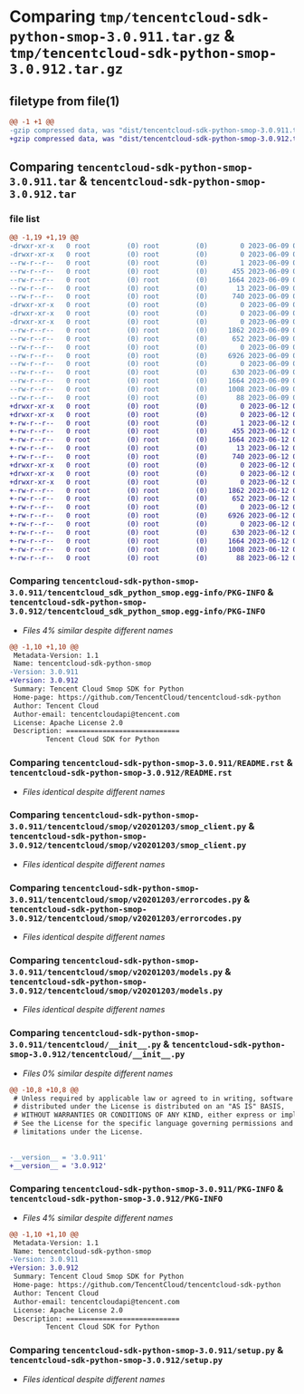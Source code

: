 # Comparing `tmp/tencentcloud-sdk-python-smop-3.0.911.tar.gz` & `tmp/tencentcloud-sdk-python-smop-3.0.912.tar.gz`

## filetype from file(1)

```diff
@@ -1 +1 @@
-gzip compressed data, was "dist/tencentcloud-sdk-python-smop-3.0.911.tar", last modified: Fri Jun  9 02:25:50 2023, max compression
+gzip compressed data, was "dist/tencentcloud-sdk-python-smop-3.0.912.tar", last modified: Mon Jun 12 03:10:35 2023, max compression
```

## Comparing `tencentcloud-sdk-python-smop-3.0.911.tar` & `tencentcloud-sdk-python-smop-3.0.912.tar`

### file list

```diff
@@ -1,19 +1,19 @@
-drwxr-xr-x   0 root         (0) root         (0)        0 2023-06-09 02:25:50.000000 tencentcloud-sdk-python-smop-3.0.911/
-drwxr-xr-x   0 root         (0) root         (0)        0 2023-06-09 02:25:50.000000 tencentcloud-sdk-python-smop-3.0.911/tencentcloud_sdk_python_smop.egg-info/
--rw-r--r--   0 root         (0) root         (0)        1 2023-06-09 02:25:50.000000 tencentcloud-sdk-python-smop-3.0.911/tencentcloud_sdk_python_smop.egg-info/dependency_links.txt
--rw-r--r--   0 root         (0) root         (0)      455 2023-06-09 02:25:50.000000 tencentcloud-sdk-python-smop-3.0.911/tencentcloud_sdk_python_smop.egg-info/SOURCES.txt
--rw-r--r--   0 root         (0) root         (0)     1664 2023-06-09 02:25:50.000000 tencentcloud-sdk-python-smop-3.0.911/tencentcloud_sdk_python_smop.egg-info/PKG-INFO
--rw-r--r--   0 root         (0) root         (0)       13 2023-06-09 02:25:50.000000 tencentcloud-sdk-python-smop-3.0.911/tencentcloud_sdk_python_smop.egg-info/top_level.txt
--rw-r--r--   0 root         (0) root         (0)      740 2023-06-09 02:25:49.000000 tencentcloud-sdk-python-smop-3.0.911/README.rst
-drwxr-xr-x   0 root         (0) root         (0)        0 2023-06-09 02:25:50.000000 tencentcloud-sdk-python-smop-3.0.911/tencentcloud/
-drwxr-xr-x   0 root         (0) root         (0)        0 2023-06-09 02:25:50.000000 tencentcloud-sdk-python-smop-3.0.911/tencentcloud/smop/
-drwxr-xr-x   0 root         (0) root         (0)        0 2023-06-09 02:25:50.000000 tencentcloud-sdk-python-smop-3.0.911/tencentcloud/smop/v20201203/
--rw-r--r--   0 root         (0) root         (0)     1862 2023-06-09 02:25:49.000000 tencentcloud-sdk-python-smop-3.0.911/tencentcloud/smop/v20201203/smop_client.py
--rw-r--r--   0 root         (0) root         (0)      652 2023-06-09 02:25:49.000000 tencentcloud-sdk-python-smop-3.0.911/tencentcloud/smop/v20201203/errorcodes.py
--rw-r--r--   0 root         (0) root         (0)        0 2023-06-09 02:25:49.000000 tencentcloud-sdk-python-smop-3.0.911/tencentcloud/smop/v20201203/__init__.py
--rw-r--r--   0 root         (0) root         (0)     6926 2023-06-09 02:25:49.000000 tencentcloud-sdk-python-smop-3.0.911/tencentcloud/smop/v20201203/models.py
--rw-r--r--   0 root         (0) root         (0)        0 2023-06-09 02:25:49.000000 tencentcloud-sdk-python-smop-3.0.911/tencentcloud/smop/__init__.py
--rw-r--r--   0 root         (0) root         (0)      630 2023-06-09 02:25:49.000000 tencentcloud-sdk-python-smop-3.0.911/tencentcloud/__init__.py
--rw-r--r--   0 root         (0) root         (0)     1664 2023-06-09 02:25:50.000000 tencentcloud-sdk-python-smop-3.0.911/PKG-INFO
--rw-r--r--   0 root         (0) root         (0)     1008 2023-06-09 02:25:49.000000 tencentcloud-sdk-python-smop-3.0.911/setup.py
--rw-r--r--   0 root         (0) root         (0)       88 2023-06-09 02:25:50.000000 tencentcloud-sdk-python-smop-3.0.911/setup.cfg
+drwxr-xr-x   0 root         (0) root         (0)        0 2023-06-12 03:10:35.000000 tencentcloud-sdk-python-smop-3.0.912/
+drwxr-xr-x   0 root         (0) root         (0)        0 2023-06-12 03:10:35.000000 tencentcloud-sdk-python-smop-3.0.912/tencentcloud_sdk_python_smop.egg-info/
+-rw-r--r--   0 root         (0) root         (0)        1 2023-06-12 03:10:35.000000 tencentcloud-sdk-python-smop-3.0.912/tencentcloud_sdk_python_smop.egg-info/dependency_links.txt
+-rw-r--r--   0 root         (0) root         (0)      455 2023-06-12 03:10:35.000000 tencentcloud-sdk-python-smop-3.0.912/tencentcloud_sdk_python_smop.egg-info/SOURCES.txt
+-rw-r--r--   0 root         (0) root         (0)     1664 2023-06-12 03:10:35.000000 tencentcloud-sdk-python-smop-3.0.912/tencentcloud_sdk_python_smop.egg-info/PKG-INFO
+-rw-r--r--   0 root         (0) root         (0)       13 2023-06-12 03:10:35.000000 tencentcloud-sdk-python-smop-3.0.912/tencentcloud_sdk_python_smop.egg-info/top_level.txt
+-rw-r--r--   0 root         (0) root         (0)      740 2023-06-12 03:10:35.000000 tencentcloud-sdk-python-smop-3.0.912/README.rst
+drwxr-xr-x   0 root         (0) root         (0)        0 2023-06-12 03:10:35.000000 tencentcloud-sdk-python-smop-3.0.912/tencentcloud/
+drwxr-xr-x   0 root         (0) root         (0)        0 2023-06-12 03:10:35.000000 tencentcloud-sdk-python-smop-3.0.912/tencentcloud/smop/
+drwxr-xr-x   0 root         (0) root         (0)        0 2023-06-12 03:10:35.000000 tencentcloud-sdk-python-smop-3.0.912/tencentcloud/smop/v20201203/
+-rw-r--r--   0 root         (0) root         (0)     1862 2023-06-12 03:10:35.000000 tencentcloud-sdk-python-smop-3.0.912/tencentcloud/smop/v20201203/smop_client.py
+-rw-r--r--   0 root         (0) root         (0)      652 2023-06-12 03:10:35.000000 tencentcloud-sdk-python-smop-3.0.912/tencentcloud/smop/v20201203/errorcodes.py
+-rw-r--r--   0 root         (0) root         (0)        0 2023-06-12 03:10:35.000000 tencentcloud-sdk-python-smop-3.0.912/tencentcloud/smop/v20201203/__init__.py
+-rw-r--r--   0 root         (0) root         (0)     6926 2023-06-12 03:10:35.000000 tencentcloud-sdk-python-smop-3.0.912/tencentcloud/smop/v20201203/models.py
+-rw-r--r--   0 root         (0) root         (0)        0 2023-06-12 03:10:35.000000 tencentcloud-sdk-python-smop-3.0.912/tencentcloud/smop/__init__.py
+-rw-r--r--   0 root         (0) root         (0)      630 2023-06-12 03:10:35.000000 tencentcloud-sdk-python-smop-3.0.912/tencentcloud/__init__.py
+-rw-r--r--   0 root         (0) root         (0)     1664 2023-06-12 03:10:35.000000 tencentcloud-sdk-python-smop-3.0.912/PKG-INFO
+-rw-r--r--   0 root         (0) root         (0)     1008 2023-06-12 03:10:35.000000 tencentcloud-sdk-python-smop-3.0.912/setup.py
+-rw-r--r--   0 root         (0) root         (0)       88 2023-06-12 03:10:35.000000 tencentcloud-sdk-python-smop-3.0.912/setup.cfg
```

### Comparing `tencentcloud-sdk-python-smop-3.0.911/tencentcloud_sdk_python_smop.egg-info/PKG-INFO` & `tencentcloud-sdk-python-smop-3.0.912/tencentcloud_sdk_python_smop.egg-info/PKG-INFO`

 * *Files 4% similar despite different names*

```diff
@@ -1,10 +1,10 @@
 Metadata-Version: 1.1
 Name: tencentcloud-sdk-python-smop
-Version: 3.0.911
+Version: 3.0.912
 Summary: Tencent Cloud Smop SDK for Python
 Home-page: https://github.com/TencentCloud/tencentcloud-sdk-python
 Author: Tencent Cloud
 Author-email: tencentcloudapi@tencent.com
 License: Apache License 2.0
 Description: ============================
         Tencent Cloud SDK for Python
```

### Comparing `tencentcloud-sdk-python-smop-3.0.911/README.rst` & `tencentcloud-sdk-python-smop-3.0.912/README.rst`

 * *Files identical despite different names*

### Comparing `tencentcloud-sdk-python-smop-3.0.911/tencentcloud/smop/v20201203/smop_client.py` & `tencentcloud-sdk-python-smop-3.0.912/tencentcloud/smop/v20201203/smop_client.py`

 * *Files identical despite different names*

### Comparing `tencentcloud-sdk-python-smop-3.0.911/tencentcloud/smop/v20201203/errorcodes.py` & `tencentcloud-sdk-python-smop-3.0.912/tencentcloud/smop/v20201203/errorcodes.py`

 * *Files identical despite different names*

### Comparing `tencentcloud-sdk-python-smop-3.0.911/tencentcloud/smop/v20201203/models.py` & `tencentcloud-sdk-python-smop-3.0.912/tencentcloud/smop/v20201203/models.py`

 * *Files identical despite different names*

### Comparing `tencentcloud-sdk-python-smop-3.0.911/tencentcloud/__init__.py` & `tencentcloud-sdk-python-smop-3.0.912/tencentcloud/__init__.py`

 * *Files 0% similar despite different names*

```diff
@@ -10,8 +10,8 @@
 # Unless required by applicable law or agreed to in writing, software
 # distributed under the License is distributed on an "AS IS" BASIS,
 # WITHOUT WARRANTIES OR CONDITIONS OF ANY KIND, either express or implied.
 # See the License for the specific language governing permissions and
 # limitations under the License.
 
 
-__version__ = '3.0.911'
+__version__ = '3.0.912'
```

### Comparing `tencentcloud-sdk-python-smop-3.0.911/PKG-INFO` & `tencentcloud-sdk-python-smop-3.0.912/PKG-INFO`

 * *Files 4% similar despite different names*

```diff
@@ -1,10 +1,10 @@
 Metadata-Version: 1.1
 Name: tencentcloud-sdk-python-smop
-Version: 3.0.911
+Version: 3.0.912
 Summary: Tencent Cloud Smop SDK for Python
 Home-page: https://github.com/TencentCloud/tencentcloud-sdk-python
 Author: Tencent Cloud
 Author-email: tencentcloudapi@tencent.com
 License: Apache License 2.0
 Description: ============================
         Tencent Cloud SDK for Python
```

### Comparing `tencentcloud-sdk-python-smop-3.0.911/setup.py` & `tencentcloud-sdk-python-smop-3.0.912/setup.py`

 * *Files identical despite different names*

